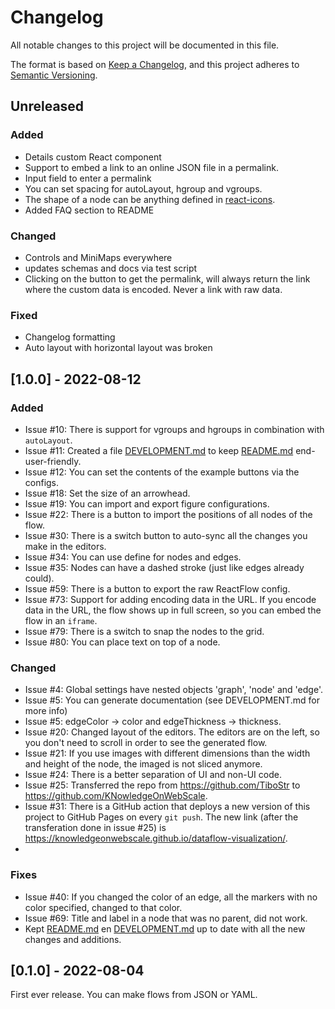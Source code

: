 # Changelog

All notable changes to this project will be documented in this file.

The format is based on [Keep a Changelog](https://keepachangelog.com/en/1.0.0/),
and this project adheres to [Semantic Versioning](https://semver.org/spec/v2.0.0.html).

## Unreleased

### Added

- Details custom React component
- Support to embed a link to an online JSON file in a permalink.
- Input field to enter a permalink
- You can set spacing for autoLayout, hgroup and vgroups.
- The shape of a node can be anything defined in [react-icons](https://react-icons.github.io/react-icons).
- Added FAQ section to README


### Changed

- Controls and MiniMaps everywhere
- updates schemas and docs via test script
- Clicking on the button to get the permalink, will always return the link where the custom data is encoded. Never a
  link with raw data.

### Fixed

- Changelog formatting
- Auto layout with horizontal layout was broken

## [1.0.0] - 2022-08-12

### Added

- Issue #10: There is support for vgroups and hgroups in combination with `autoLayout`.
- Issue #11: Created a file [DEVELOPMENT.md] to keep [README.md] end-user-friendly.
- Issue #12: You can set the contents of the example buttons via the configs.
- Issue #18: Set the size of an arrowhead.
- Issue #19: You can import and export figure configurations.
- Issue #22: There is a button to import the positions of all nodes of the flow.
- Issue #30: There is a switch button to auto-sync all the changes you make in the editors.
- Issue #34: You can use define for nodes and edges.
- Issue #35: Nodes can have a dashed stroke (just like edges already could).
- Issue #59: There is a button to export the raw ReactFlow config.
- Issue #73: Support for adding encoding data in the URL. If you encode data in the URL, the flow shows up in full
  screen, so you can embed the flow in an `iframe`.
- Issue #79: There is a switch to snap the nodes to the grid.
- Issue #80: You can place text on top of a node.

### Changed

- Issue #4: Global settings have nested objects 'graph', 'node' and 'edge'.
- Issue #5: You can generate documentation (see DEVELOPMENT.md for more info)
- Issue #5: edgeColor -> color and edgeThickness -> thickness.
- Issue #20: Changed layout of the editors. The editors are on the left, so you don't need to scroll in order to see the
  generated flow.
- Issue #21: If you use images with different dimensions than the width and height of the node, the imaged is not sliced
  anymore.
- Issue #24: There is a better separation of UI and non-UI code.
- Issue #25: Transferred the repo from https://github.com/TiboStr to https://github.com/KNowledgeOnWebScale.
- Issue #31: There is a GitHub action that deploys a new version of this project to GitHub Pages on every `git push`.
  The new link (after the transferation done in issue #25)
  is https://knowledgeonwebscale.github.io/dataflow-visualization/.
-

### Fixes

- Issue #40: If you changed the color of an edge, all the markers with no color specified, changed to that color.
- Issue #69: Title and label in a node that was no parent, did not work.
- Kept [README.md] en [DEVELOPMENT.md] up to date with all the new changes and additions.

## [0.1.0] - 2022-08-04

First ever release. You can make flows from JSON or YAML.

[DEVELOPMENT.md]: DEVELOPMENT.md

[README.md]: README.md
